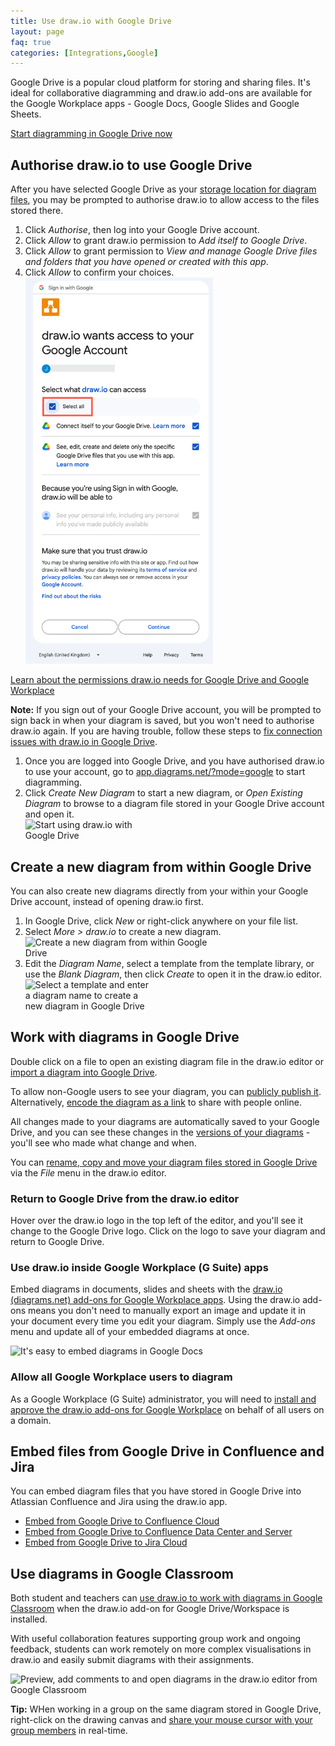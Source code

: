 ```yaml
---
title: Use draw.io with Google Drive
layout: page
faq: true
categories: [Integrations,Google]
---
```


Google Drive is a popular cloud platform for storing and sharing files. It's ideal for collaborative diagramming and draw.io add-ons are available for the Google Workplace apps - Google Docs, Google Slides and Google Sheets.

[Start diagramming in Google Drive now](https://app.diagrams.net/?mode=google)

## Authorise draw.io to use Google Drive

After you have selected Google Drive as your [storage location for diagram files](/doc/faq/storage-location-select.html), you may be prompted to authorise draw.io to allow access to the files stored there.

1. Click _Authorise_, then log into your Google Drive account.
2. Click _Allow_ to grant draw.io permission to _Add itself to Google Drive_.
3. Click _Allow_ to grant permission to _View and manage Google Drive files and folders that you have opened or created with this app_.
4. Click _Allow_ to confirm your choices.
<br /><img src="/assets/img/blog/google-drive-permissions.png" style="width=100%;max-width:300px;height:auto;" alt="Grant permission for draw.io to access your Google Drive files">

[Learn about the permissions draw.io needs for Google Drive and Google Workplace](/doc/faq/gsuite-permissions.html)

**Note:** If you sign out of your Google Drive account, you will be prompted to sign back in when your diagram is saved, but you won't need to authorise draw.io again. If you are having trouble, follow these steps to [fix connection issues with draw.io in Google Drive](/doc/faq/google-drive-connection-problems.html).

1. Once you are logged into Google Drive, and you have authorised draw.io to use your account, go to [app.diagrams.net/?mode=google](https://app.diagrams.net/?mode=google) to start diagramming.
2. Click _Create New Diagram_ to start a new diagram, or _Open Existing Diagram_ to browse to a diagram file stored in your Google Drive account and open it.
<br /><img src="/assets/img/blog/google-drive-dialog.png" style="width=100%;max-width:200px;height:auto;" alt="Start using draw.io with Google Drive">

## Create a new diagram from within Google Drive

You can also create new diagrams directly from your within your Google Drive account, instead of opening draw.io first.

1. In Google Drive, click _New_ or right-click anywhere on your file list.
2. Select _More > draw.io_ to create a new diagram.
<br /><img src="/assets/img/blog/google-drive-new-diagram.png" style="width=100%;max-width:300px;height:auto;" alt="Create a new diagram from within Google Drive">
3. Edit the _Diagram Name_, select a template from the template library, or use the _Blank Diagram_, then click _Create_ to open it in the draw.io editor.
<br /><img src="/assets/img/blog/google-drive-new-diagram-dialog.png" style="width=100%;max-width:200px;height:auto;" alt="Select a template and enter a diagram name to create a new diagram in Google Drive">

## Work with diagrams in Google Drive

Double click on a file to open an existing diagram file in the draw.io editor or [import a diagram into Google Drive](/doc/faq/google-drive-import-diagram.html).

To allow non-Google users to see your diagram, you can [publicly publish it](/doc/faq/google-drive-publicly-publish-diagram.html). Alternatively, [encode the diagram as a link](/blog/publish-link.html) to share with people online.

All changes made to your diagrams are automatically saved to your Google Drive, and you can see these changes in the [versions of your diagrams](/doc/faq/google-drive-revision-history.html) - you'll see who made what change and when.

You can [rename, copy and move your diagram files stored in Google Drive](google-drive-rename-copy-move-diagrams.html) via the _File_ menu in the draw.io editor. 


### Return to Google Drive from the draw.io editor

Hover over the draw.io logo in the top left of the editor, and you'll see it change to the Google Drive logo. Click on the logo to save your diagram and return to Google Drive.

### Use draw.io inside Google Workplace (G Suite) apps

Embed diagrams in documents, slides and sheets with the [draw.io (diagrams.net) add-ons for Google Workplace apps](/blog/diagrams-google-docs.html). Using the draw.io add-ons means you don't need to manually export an image and update it in your document every time you edit your diagram. Simply use the _Add-ons_ menu and update all of your embedded diagrams at once.

<img src="/assets/img/blog/addon-google-docs-examples.png" style="max-width:100%;height:auto;"  alt="It's easy to embed diagrams in Google Docs">

### Allow all Google Workplace users to diagram

As a Google Workplace (G Suite) administrator, you will need to [install and approve the draw.io add-ons for Google Workplace](/doc/faq/gsuite-addons-domain-wide.html) on behalf of all users on a domain.

## Embed files from Google Drive in Confluence and Jira

You can embed diagram files that you have stored in Google Drive into Atlassian Confluence and Jira using the draw.io app. 

* [Embed from Google Drive to Confluence Cloud](/doc/faq/embed-diagram-googledrive-confluence-cloud.html)
* [Embed from Google Drive to Confluence Data Center and Server](/doc/faq/embed-diagram-googledrive-confluence-server.html)
* [Embed from Google Drive to Jira Cloud](/doc/faq/embed-diagram-googledrive-jira-cloud.html)

## Use diagrams in Google Classroom

Both student and teachers can [use draw.io to work with diagrams in Google Classroom](/blog/google-classroom-diagrams.html) when the draw.io add-on for Google Drive/Workspace is installed. 

With useful collaboration features supporting group work and ongoing feedback, students can work remotely on more complex visualisations in draw.io and easily submit diagrams with their assignments. 

<img src="/assets/img/blog/google-classroom-diagram-demonstration.gif" style="max-width:100%;height:auto;" alt="Preview, add comments to and open diagrams in the draw.io editor from Google Classroom">

**Tip:** WHen working in a group on the same diagram stored in Google Drive, right-click on the drawing canvas and [share your mouse cursor with your group members](/blog/concurrent-editing.html) in real-time.
